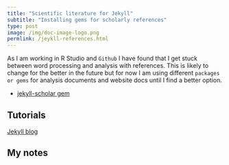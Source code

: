 ```yaml
---
title: "Scientific literature for Jekyll"
subtitle: "Installing gems for scholarly references"
type: post
image: /img/doc-image-logo.png
permlink: /jeykll-references.html
---
```


As I am working in R Studio and `Github` I have found that I get stuck between word processing and analysis with references. This is likely to change for the better in the future but for now I am using different `packages or gems` for analysis documents and website docs until I find a better option. 

- [jekyll-scholar gem](https://github.com/inukshuk/jekyll-scholar)



## Tutorials

[Jekyll blog](https://talk.jekyllrb.com/)



## My notes

